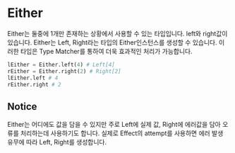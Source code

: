 # Either

Either는 둘중에 1개만 존재하는 상황에서 사용할 수 있는 타입입니다. left와 right값이 있습니다. Either는 Left, Right라는 타입의 Either인스턴스를 생성할 수 있습니다. 이러한 타입은 Type Matcher를 통하여 더욱 효과적인 처리가 가능합니다.

```python
lEither = Either.left(4) # Left[4]
rEither = Either.right(2) # Right[2]
lEither.left # 4
rEither.right # 2
```

## Notice

Either는 어디에도 값을 담을 수 있지만 주로 Left에 실제 값, Right에 에러값을 담아 오류를 처리하는데 사용하기도 합니다. 실제로 Effect의 attempt를 사용하면 에러 발생 유무에 따라 Left, Right를 생성합니다.
